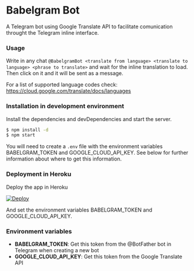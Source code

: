 # Babelgram Bot
A Telegram bot using Google Translate API to facilitate comunication throught the Telegram inline interface.

### Usage
Write in any chat `@BabelgramBot <translate from language> <translate to language> <phrase to translate>` and wait for the inline translation to load. Then click on it and it will be sent as a message.

For a list of supported language codes check: https://cloud.google.com/translate/docs/languages

### Installation in development environment
Install the dependencies and devDependencies and start the server.

```sh
$ npm install -d
$ npm start
```

You will need to create a `.env` file with the environment variables BABELGRAM_TOKEN and GOOGLE_CLOUD_API_KEY. See below for further information about where to get this information.

### Deployment in Heroku

Deploy the app in Heroku

[![Deploy](https://www.herokucdn.com/deploy/button.svg)](https://heroku.com/deploy?template=https://github.com/jonbesga/babelgrambot)

And set the environment variables BABELGRAM_TOKEN and GOOGLE_CLOUD_API_KEY.

### Environment variables
* **BABELGRAM_TOKEN**: Get this token from the @BotFather bot in Telegram when creating a new bot
* **GOOGLE_CLOUD_API_KEY**: Get this token from the Google Translate API
